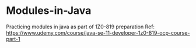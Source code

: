 # Modules-in-Java
Practicing modules in java as part of 1Z0-819 preparation
Ref: https://www.udemy.com/course/java-se-11-developer-1z0-819-ocp-course-part-1
